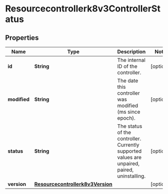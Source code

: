 

# Resourcecontrollerk8v3ControllerStatus


## Properties

| Name | Type | Description | Notes |
|------------ | ------------- | ------------- | -------------|
|**id** | **String** | The internal ID of the controller. |  [optional] |
|**modified** | **String** | The date this controller was modified (ms since epoch). |  [optional] |
|**status** | **String** | The status of the controller. Currently supported values are unpaired, paired, uninstalling. |  [optional] |
|**version** | [**Resourcecontrollerk8v3Version**](Resourcecontrollerk8v3Version.md) |  |  [optional] |



